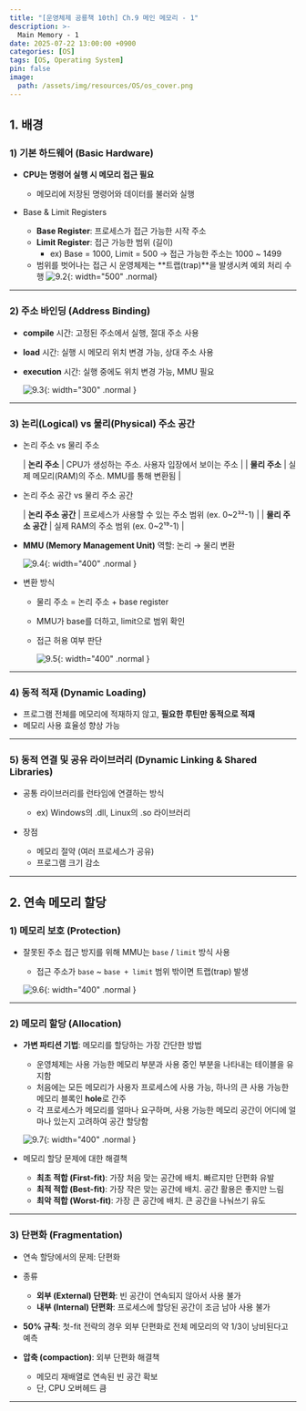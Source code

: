 ```yaml
---
title: "[운영체제 공룡책 10th] Ch.9 메인 메모리 - 1"
description: >-
  Main Memory - 1
date: 2025-07-22 13:00:00 +0900
categories: [OS]
tags: [OS, Operating System]
pin: false
image:
  path: /assets/img/resources/OS/os_cover.png
---
```


## 1. 배경

### 1) 기본 하드웨어 (Basic Hardware)

- **CPU는 명령어 실행 시 메모리 접근 필요**
  - 메모리에 저장된 명령어와 데이터를 불러와 실행

- Base & Limit Registers
  - **Base Register**: 프로세스가 접근 가능한 시작 주소
  - **Limit Register**: 접근 가능한 범위 (길이)
    - ex) Base = 1000, Limit = 500 → 접근 가능한 주소는 1000 ~ 1499
  - 범위를 벗어나는 접근 시 운영체제는 **트랩(trap)**을 발생시켜 예외 처리 수행
    ![9.2](/assets/img/resources/OS/ch9/9.2.png){: width="500" .normal}

---

### 2) 주소 바인딩 (Address Binding)

- **compile** 시간: 고정된 주소에서 실행, 절대 주소 사용
- **load** 시간: 실행 시 메모리 위치 변경 가능, 상대 주소 사용
- **execution** 시간: 실행 중에도 위치 변경 가능, MMU 필요

  ![9.3](/assets/img/resources/OS/ch9/9.3.png){: width="300" .normal }

---

### 3) 논리(Logical) vs 물리(Physical) 주소 공간

- 논리 주소 vs 물리 주소

  | **논리 주소** | CPU가 생성하는 주소. 사용자 입장에서 보이는 주소 |
  | **물리 주소** | 실제 메모리(RAM)의 주소. MMU를 통해 변환됨 |

- 논리 주소 공간 vs 물리 주소 공간

  | **논리 주소 공간** | 프로세스가 사용할 수 있는 주소 범위 (ex. 0~2³²-1) |
  | **물리 주소 공간** | 실제 RAM의 주소 범위 (ex. 0~2¹⁹-1) |

- **MMU (Memory Management Unit)** 역할: 논리 → 물리 변환

  ![9.4](/assets/img/resources/OS/ch9/9.4.png){: width="400" .normal }

- 변환 방식
  - 물리 주소 = 논리 주소 + base register
  - MMU가 base를 더하고, limit으로 범위 확인
  - 접근 허용 여부 판단

    ![9.5](/assets/img/resources/OS/ch9/9.5.png){: width="400" .normal }

---

### 4) 동적 적재 (Dynamic Loading)

- 프로그램 전체를 메모리에 적재하지 않고, **필요한 루틴만 동적으로 적재**
- 메모리 사용 효율성 향상 가능

---

### 5) 동적 연결 및 공유 라이브러리 (Dynamic Linking & Shared Libraries)

- 공통 라이브러리를 런타임에 연결하는 방식
  - ex) Windows의 .dll, Linux의 .so 라이브러리

- 장점
  - 메모리 절약 (여러 프로세스가 공유)
  - 프로그램 크기 감소

---

## 2. 연속 메모리 할당

### 1) 메모리 보호 (Protection)

- 잘못된 주소 접근 방지를 위해 MMU는 `base` / `limit` 방식 사용
  - 접근 주소가 `base` ~ `base + limit` 범위 밖이면 트랩(trap) 발생

  ![9.6](/assets/img/resources/OS/ch9/9.6.png){: width="400" .normal }

---

### 2) 메모리 할당 (Allocation)

- **가변 파티션 기법**: 메모리를 할당하는 가장 간단한 방법
  - 운영체제는 사용 가능한 메모리 부분과 사용 중인 부분을 나타내는 테이블을 유지함
  - 처음에는 모든 메모리가 사용자 프로세스에 사용 가능, 하나의 큰 사용 가능한 메모리 블록인 **hole**로 간주
  - 각 프로세스가 메모리를 얼마나 요구하며, 사용 가능한 메모리 공간이 어디에 얼마나 있는지 고려하여 공간 할당함

  ![9.7](/assets/img/resources/OS/ch9/9.7.png){: width="400" .normal }

- 메모리 할당 문제에 대한 해결책
  - **최초 적합 (First-fit)**: 가장 처음 맞는 공간에 배치. 빠르지만 단편화 유발
  - **최적 적합 (Best-fit)**: 가장 작은 맞는 공간에 배치. 공간 활용은 좋지만 느림
  - **최악 적합 (Worst-fit)**: 가장 큰 공간에 배치. 큰 공간을 나눠쓰기 유도

---

### 3) 단편화 (Fragmentation)

- 연속 할당에서의 문제: 단편화

- 종류
  - **외부 (External) 단편화**: 빈 공간이 연속되지 않아서 사용 불가
  - **내부 (Internal) 단편화**: 프로세스에 할당된 공간이 조금 남아 사용 불가

- **50% 규칙**: 첫-fit 전략의 경우 외부 단편화로 전체 메모리의 약 1/3이 낭비된다고 예측

- **압축 (compaction)**: 외부 단편화 해결책
  - 메모리 재배열로 연속된 빈 공간 확보
  - 단, CPU 오버헤드 큼

---
